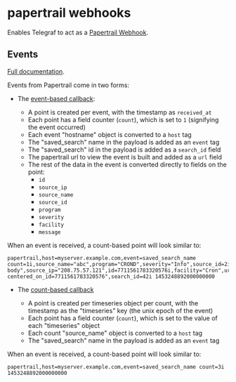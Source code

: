 # papertrail webhooks

Enables Telegraf to act as a [Papertrail Webhook](http://help.papertrailapp.com/kb/how-it-works/web-hooks/).

## Events

[Full documentation](http://help.papertrailapp.com/kb/how-it-works/web-hooks/#callback).

Events from Papertrail come in two forms:

* The [event-based callback](http://help.papertrailapp.com/kb/how-it-works/web-hooks/#callback):

  * A point is created per event, with the timestamp as `received_at`
  * Each point has a field counter (`count`), which is set to `1` (signifying the event occurred)
  * Each event "hostname" object is converted to a `host` tag
  * The "saved_search" name in the payload is added as an `event` tag
  * The "saved_search" id in the payload is added as a `search_id` field
  * The papertrail url to view the event is built and added as a `url` field
  * The rest of the data in the event is converted directly to fields on the point:
    * `id`
    * `source_ip`
    * `source_name`
    * `source_id`
    * `program`
    * `severity`
    * `facility`
    * `message`

When an event is received, a count-based point will look similar to:

```
papertrail,host=myserver.example.com,event=saved_search_name count=1i,source_name="abc",program="CROND",severity="Info",source_id=2i,message="message body",source_ip="208.75.57.121",id=7711561783320576i,facility="Cron",url="https://papertrailapp.com/searches/42?centered_on_id=7711561783320576",search_id=42i 1453248892000000000
```

* The [count-based callback](http://help.papertrailapp.com/kb/how-it-works/web-hooks/#count-only-webhooks)

  * A point is created per timeseries object per count, with the timestamp as the "timeseries" key (the unix epoch of the event)
  * Each point has a field counter (`count`), which is set to the value of each "timeseries" object
  * Each count "source_name" object is converted to a `host` tag
  * The "saved_search" name in the payload is added as an `event` tag

When an event is received, a count-based point will look similar to:

```
papertrail,host=myserver.example.com,event=saved_search_name count=3i 1453248892000000000
```
